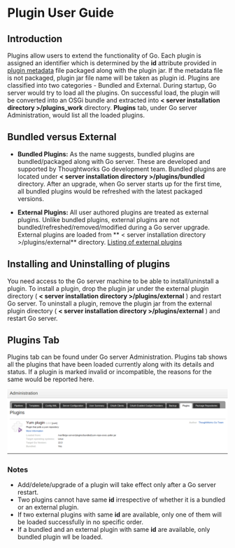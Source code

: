 # Plugin User Guide

## Introduction

Plugins allow users to extend the functionality of Go. Each plugin is assigned an identifier which is determined by the **id** attribute provided in [plugin metadata](go_plugins_basics.md#plugin-metadata) file packaged along with the plugin jar. If the metadata file is not packaged, plugin jar file name will be taken as plugin id. Plugins are classified into two categories - Bundled and External. During startup, Go server would try to load all the plugins. On successful load, the plugin will be converted into an OSGi bundle and extracted into **< server installation directory >/plugins\_work** directory. **Plugins** tab, under Go server Administration, would list all the loaded plugins.

## Bundled versus External

-   **Bundled Plugins:** As the name suggests, bundled plugins are bundled/packaged along with Go server. These are developed and supported by Thoughtworks Go development team. Bundled plugins are located under **< server installation directory >/plugins/bundled** directory. After an upgrade, when Go server starts up for the first time, all bundled plugins would be refreshed with the latest packaged versions.

-   **External Plugins:** All user authored plugins are treated as external plugins. Unlike bundled plugins, external plugins are not bundled/refreshed/removed/modified during a Go server upgrade. External plugins are loaded from ** < server installation directory >/plugins/external** directory. [Listing of external plugins](http://www.go.cd/community/plugins.html)

## Installing and Uninstalling of plugins

You need access to the Go server machine to be able to install/uninstall a plugin. To install a plugin, drop the plugin jar under the external plugin directory ( **< server installation directory >/plugins/external** ) and restart Go server. To uninstall a plugin, remove the plugin jar from the external plugin directory ( **< server installation directory >/plugins/external** ) and restart Go server.

## Plugins Tab

Plugins tab can be found under Go server Administration. Plugins tab shows all the plugins that have been loaded currently along with its details and status. If a plugin is marked invalid or incompatible, the reasons for the same would be reported here.

![](../resources/images/plugin-tab.png)

### Notes

-   Add/delete/upgrade of a plugin will take effect only after a Go server restart.
-   Two plugins cannot have same **id** irrespective of whether it is a bundled or an external plugin.
-   If two external plugins with same **id** are available, only one of them will be loaded successfully in no specific order.
-   If a bundled and an external plugin with same **id** are available, only bundled plugin wll be loaded.
